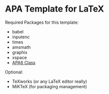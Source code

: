 # APA Template for LaTeX
Required Packages for this template:
* babel
* inputenc
* times
* amsmath
* graphix
* xspace
* [APA6 Class](http://www.ctan.org/pkg/apa6)

Optional:
* TeXworks (or any LaTeX editor really)
* MiKTeX (for packaging management)
